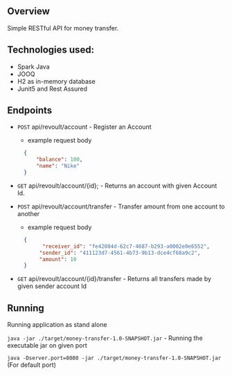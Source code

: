 
## Overview

Simple RESTful API for money transfer.

## Technologies  used:

<ul>
  <li>Spark Java</li>
  <li>JOOQ</li>
  <li>H2 as in-memory database</li>
  <li>Junit5 and Rest Assured</li>
</ul>

## Endpoints
* `POST` api/revoult/account - Register an Account
  - example request body
  ```json
    {
    	"balance": 100,
    	"name": "Nike"
    }
  ```
* `GET` api/revoult/account/{id}; -  Returns an account with given Account Id.

* `POST` api/revoult/account/transfer - Transfer amount from one account to another
  - example request body
  ```json
    {
    	  "receiver_id": "fe42084d-62c7-4687-b293-a0002e0e6552",
         "sender_id": "411123d7-4561-4b73-9b13-dce4cf68a9c2",
         "amount": 10
    }
  ```
* `GET` api/revoult/account/{id}/transfer  - Returns all transfers made by given sender account Id

## Running

Running application as stand alone

```java -jar ./target/money-transfer-1.0-SNAPSHOT.jar``` - Running the executable jar on given port

```java -Dserver.port=8080 -jar ./target/money-transfer-1.0-SNAPSHOT.jar``` (For default port)
